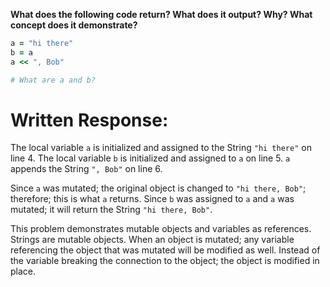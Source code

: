 **What does the following code return? What does it output? Why? What concept does it demonstrate?**

```ruby
a = "hi there"
b = a
a << ", Bob"

# What are a and b?
```
# Written Response:

The local variable `a` is initialized and assigned to the String `"hi there"` on line 4. The local variable `b` is initialized and assigned to `a` on line 5. `a` appends the String `", Bob"` on line 6.

Since `a` was mutated; the original object is changed to `"hi there, Bob"`; therefore; this is what `a` returns.
Since `b` was assigned to `a` and `a` was mutated; it will return the String `"hi there, Bob"`.

This problem demonstrates mutable objects and variables as references. Strings are mutable objects. When an object is mutated; any variable referencing the object that was mutated will be modified as well. Instead of the variable breaking the connection to the object; the object is modified in place.